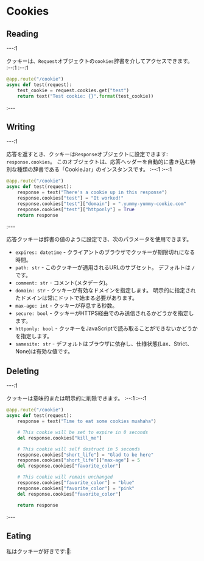 # Cookies

## Reading

---:1

クッキーは、`Request`オブジェクトの`cookies`辞書を介してアクセスできます。 :--:1 :--:1
```python
@app.route("/cookie")
async def test(request):
    test_cookie = request.cookies.get("test")
    return text("Test cookie: {}".format(test_cookie))
```
:---


## Writing

---:1

応答を返すとき、クッキーは`Response`オブジェクトに設定できます: `response.cookies`。 このオブジェクトは、応答ヘッダーを自動的に書き込む特別な種類の辞書である「CookieJar」のインスタンスです。 :--:1 :--:1
```python
@app.route("/cookie")
async def test(request):
    response = text("There's a cookie up in this response")
    response.cookies["test"] = "It worked!"
    response.cookies["test"]["domain"] = ".yummy-yummy-cookie.com"
    response.cookies["test"]["httponly"] = True
    return response
```
:---

応答クッキーは辞書の値のように設定でき、次のパラメータを使用できます。

- `expires: datetime` - クライアントのブラウザでクッキーが期限切れになる時間。
- `path: str` - このクッキーが適用されるURLのサブセット。 デフォルトは `/` です。
- `comment: str` - コメント(メタデータ)。
- `domain: str` - クッキーが有効なドメインを指定します。 明示的に指定されたドメインは常にドットで始まる必要があります。
- `max-age: int` - クッキーが存息する秒数。
- `secure: bool` - クッキーがHTTPS経由でのみ送信されるかどうかを指定します。
- `httponly: bool` - クッキーをJavaScriptで読み取ることができないかどうかを指定します。
- `samesite: str` - デフォルトはブラウザに依存し、仕様状態(Lax、Strict、None)は有効な値です。

## Deleting

---:1

クッキーは意味的または明示的に削除できます。 :--:1 :--:1
```python
@app.route("/cookie")
async def test(request):
    response = text("Time to eat some cookies muahaha")

    # This cookie will be set to expire in 0 seconds
    del response.cookies["kill_me"]

    # This cookie will self destruct in 5 seconds
    response.cookies["short_life"] = "Glad to be here"
    response.cookies["short_life"]["max-age"] = 5
    del response.cookies["favorite_color"]

    # This cookie will remain unchanged
    response.cookies["favorite_color"] = "blue"
    response.cookies["favorite_color"] = "pink"
    del response.cookies["favorite_color"]

    return response
```
:---

## Eating

私はクッキーが好きです:🍪:

